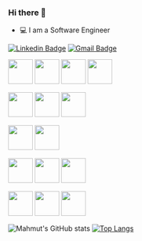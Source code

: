 ### Hi there 👋


- 💻 I am a Software Engineer

[![Linkedin Badge](https://img.shields.io/badge/-mahmutcapkin-blue?style=flat-square&logo=Linkedin&logoColor=white&link=https://www.linkedin.com/in/mahmut-capkin/)](https://www.linkedin.com/in/mahmut-capkin/) 
[![Gmail Badge](https://img.shields.io/badge/-mahmutcapkin34@gmail.com-c14438?style=flat-square&logo=Gmail&logoColor=white&link=mailto:mahmutcapkin34@gmail.com)](mailto:mahmutcapkin34@gmail.com)


<code><img height="50" src="https://www.vectorlogo.zone/logos/docker/docker-ar21.svg"></code>
<code><img height="50" src="https://www.vectorlogo.zone/logos/rancher/rancher-ar21.svg"></code>
<code><img height="50" src="https://www.vectorlogo.zone/logos/bitbucket/bitbucket-ar21.svg"></code>
<code><img height="50" src="https://www.vectorlogo.zone/logos/minioio/minioio-ar21.svg"></code>

<code><img height="50" src="https://www.vectorlogo.zone/logos/dotnet/dotnet-horizontal.svg"></code>
<code><img height="50" src="https://www.vectorlogo.zone/logos/redis/redis-ar21.svg"></code>
<code><img height="50" src="https://www.vectorlogo.zone/logos/rabbitmq/rabbitmq-ar21.svg"></code>

<code><img height="50" src="https://www.vectorlogo.zone/logos/python/python-ar21.svg"></code>
<code><img height="50" src="https://www.vectorlogo.zone/logos/javascript/javascript-ar21.svg"></code>

<code><img height="50" src="https://www.vectorlogo.zone/logos/jquery/jquery-ar21.svg"></code>
<code><img height="50" src="https://www.vectorlogo.zone/logos/json/json-ar21.svg"></code>
<code><img height="50" src="https://www.vectorlogo.zone/logos/getbootstrap/getbootstrap-ar21.svg"></code>

<code><img height="50" src="https://www.vectorlogo.zone/logos/postgresql/postgresql-ar21.svg"></code>
<code><img height="50" src="https://www.vectorlogo.zone/logos/oracle/oracle-ar21.svg"></code>
<code><img height="50" src="https://dataera.com.tr/wp-content/uploads/2018/07/mssql-logo-1-820x450.jpg"></code>

![Mahmut's GitHub stats](https://github-readme-stats.vercel.app/api?username=mahmutcapkin&show_icons=true&theme=radical)
[![Top Langs](https://github-readme-stats.vercel.app/api/top-langs/?username=mahmutcapkin&layout=compact&theme=radical)](https://github.com/anuraghazra/github-readme-stats)

